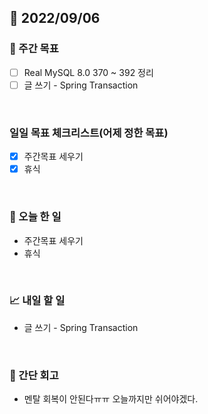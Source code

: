 ## 📅 2022/09/06


### 👏 주간 목표

- [ ] Real MySQL 8.0 370 ~ 392 정리
- [ ] 글 쓰기 - Spring Transaction

<br/>

### 일일 목표 체크리스트(어제 정한 목표)

- [x] 주간목표 세우기
- [x] 휴식

<br/>

### 💯 오늘 한 일

- 주간목표 세우기
- 휴식

<br/>

### 📈 내일 할 일

- 글 쓰기 - Spring Transaction

<br/>

### 🤔 간단 회고

- 멘탈 회복이 안된다ㅠㅠ 오늘까지만 쉬어야겠다.